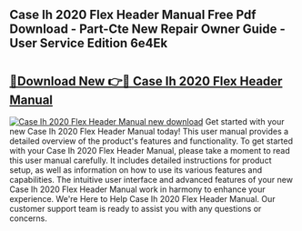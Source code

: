 ## Case Ih 2020 Flex Header Manual Free Pdf Download - Part-Cte New Repair Owner Guide - User Service Edition 6e4Ek

# <h2><a href="http://bc92164.oget.top/?id=Case+Ih+2020+Flex+Header+Manual">🔗Download New 👉🔴 Case Ih 2020 Flex Header Manual</a></h2>

[![Case Ih 2020 Flex Header Manual new download](https://i.imgur.com/5g1atiW.png)](http://bc92164.oget.top/?id=Case+Ih+2020+Flex+Header+Manual)
Get started with your new Case Ih 2020 Flex Header Manual today! This user manual provides a detailed overview of the product's features and functionality. To get started with your Case Ih 2020 Flex Header Manual, please take a moment to read this user manual carefully. It includes detailed instructions for product setup, as well as information on how to use its various features and capabilities. The intuitive user interface and advanced features of your new Case Ih 2020 Flex Header Manual work in harmony to enhance your experience. We're Here to Help Case Ih 2020 Flex Header Manual. Our customer support team is ready to assist you with any questions or concerns.
